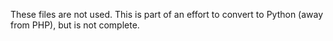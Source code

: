 These files are not used. This is part of an effort to convert to Python (away from PHP), but is not complete.

